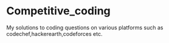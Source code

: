 # Competitive_coding

My solutions to coding questions on various platforms such as codechef,hackerearth,codeforces etc.
